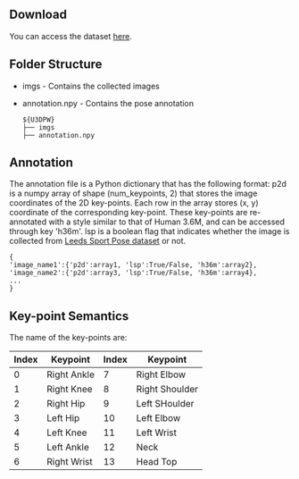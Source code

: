 ## Download
You can access the dataset [here](https://drive.google.com/file/d/1T19RH73F0EUSsxrs3i595nSfkSQplFx0/view?usp=sharing).

## Folder Structure
- imgs - Contains the collected images
- annotation.npy - Contains the pose annotation

   ```
   ${U3DPW}
   ├── imgs
   ├── annotation.npy
   ```
## Annotation
The annotation file is a Python dictionary that has the following format:
p2d is a numpy array of shape (num_keypoints, 2) that stores the image coordinates of the 2D key-points. Each row in the array stores (x, y) coordinate of the corresponding key-point. These key-points are re-annotated with a style similar to that of Human 3.6M, and can be accessed through key 'h36m'.
lsp is a boolean flag that indicates whether the image is collected from [Leeds Sport Pose dataset](https://sam.johnson.io/research/lsp.html) or not.

```
{
'image_name1':{'p2d':array1, 'lsp':True/False, 'h36m':array2},
'image_name2':{'p2d':array3, 'lsp':True/False, 'h36m':array4},
...
}
```

## Key-point Semantics
The name of the key-points are:

| Index | Keypoint | Index | Keypoint |
|---|-------------|----|----------------|
| 0 | Right Ankle | 7  | Right Elbow    |
| 1 | Right Knee  | 8  | Right Shoulder |
| 2 | Right Hip   | 9  | Left SHoulder  |
| 3 | Left Hip    | 10 | Left Elbow     |
| 4 | Left Knee   | 11 | Left Wrist     |
| 5 | Left Ankle  | 12 | Neck           |
| 6 | Right Wrist | 13 | Head Top       |
